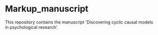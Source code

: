 # Markup_manuscript
This repository contains the manuscript 'Discovering cyclic causal models in psychological research'.
